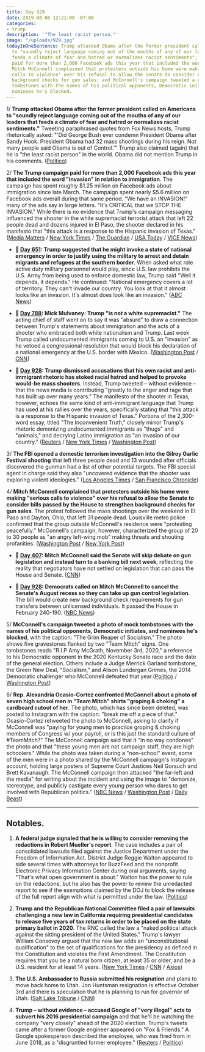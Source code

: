 ```yaml
---
title: Day 929
date: 2019-08-06 12:21:00 -07:00
categories:
- trump
description: '"The least racist person."'
image: "/uploads/929.jpg"
todayInOneSentence: Trump attacked Obama after the former president called on Americans
  to "soundly reject language coming out of the mouths of any of our leaders that
  feeds a climate of fear and hatred or normalizes racist sentiments"; the Trump campaign
  paid for more than 2,000 Facebook ads this year that included the word "invasion";
  Mitch McConnell complained that protesters outside his home were making "serious
  calls to violence" over his refusal to allow the Senate to consider bills to strengthen
  background checks for gun sales; and McConnell's campaign tweeted a photo of mock
  tombstones with the names of his political opponents, Democratic initiates, and
  nominees he's blocked.
---
```


1/ **Trump attacked Obama after the former president called on Americans to "soundly reject language coming out of the mouths of any of our leaders that feeds a climate of fear and hatred or normalizes racist sentiments."** Tweeting paraphrased quotes from Fox News hosts, Trump rhetorically asked: "'Did George Bush ever condemn President Obama after Sandy Hook. President Obama had 32 mass shootings during his reign. Not many people said Obama is out of Control.'" Trump also claimed (again) that he is "the least racist person" in the world. Obama did not mention Trump in his comments. ([Politico](https://www.politico.com/story/2019/08/06/trump-attacks-obama-shootings-statement-1448922))

2/ **The Trump campaign paid for more than 2,000 Facebook ads this year that included the word "invasion" in relation to immigration**. The campaign has spent roughly $1.25 million on Facebook ads about immigration since late March. The campaign spent nearly $5.6 million on Facebook ads overall during that same period. "We have an INVASION!" many of the ads say in large letters. "It's CRITICAL that we STOP THE INVASION." While there is no evidence that Trump's campaign messaging influenced the shooter in the white supremacist terrorist attack that left 22 people dead and dozens injured in El Paso, the shooter declared in his manifesto that "this attack is a response to the Hispanic invasion of Texas." ([Media Matters](https://www.mediamatters.org/facebook/facebook-let-trumps-campaign-run-over-2000-ads-referring-immigration-invasion) / [New York Times](https://www.nytimes.com/2019/08/05/us/politics/trump-campaign-facebook-ads-invasion.html) / [The Guardian](https://www.theguardian.com/us-news/2019/aug/05/trump-internet-facebook-ads-racism-immigrant-invasion) / [USA Today](https://www.usatoday.com/story/news/investigations/2019/08/06/el-paso-shooting-trump-campaign-facebook-ads-talk-immigrant-invasion/1929471001/) / [VICE News](https://news.vice.com/en_us/article/zmjb8y/we-have-an-invasion-trumps-facebook-ads-sound-a-lot-like-the-el-paso-suspects-manifesto))

* **📌 [Day 651](https://whatthefuckjusthappenedtoday.com/2018/11/01/day-651/#trump-suggested-that-he-might-invoke): Trump suggested that he might invoke a state of national emergency in order to justify using the military to arrest and detain migrants and refugees at the southern border**. When asked what role active duty military personnel would play, since U.S. law prohibits the U.S. Army from being used to enforce domestic law, Trump said "Well it depends, it depends." He continued: "National emergency covers a lot of territory. They can't invade our country. You look at that it almost looks like an invasion. It's almost does look like an invasion." ([ABC News](https://abcnews.go.com/Politics/transcript-president-trumps-interview-abc-news-correspondent-jonathan/story?id=58894593))

* **📌 [Day 788](https://whatthefuckjusthappenedtoday.com/2019/03/18/day-788/#3-mick-mulvaney-trump-is-not-a-white): Mick Mulvaney: Trump "is not a white supremacist."** The acting chief of staff went on to say it was "absurd" to draw a connection between Trump's statements about immigration and the acts of a shooter who embraced both white nationalism and Trump. Last week Trump called undocumented immigrants coming to U.S. an "invasion" as he vetoed a congressional resolution that would block his declaration of a national emergency at the U.S. border with Mexico. ([Washington Post](https://www.washingtonpost.com/politics/mulvaney-says-its-absurd-to-link-new-zealand-mosque-attacks-to-trumps-rhetoric/2019/03/17/76356b5e-48b6-11e9-93d0-64dbcf38ba41_story.html) / [CNN](https://www.cnn.com/2019/03/17/politics/mick-mulvaney-trump-white-nationalism-new-zealand/index.html))

* **📌 [Day 928](https://whatthefuckjusthappenedtoday.com/2019/08/05/day-928/#3-trump-dismissed-accusations-that-h): Trump dismissed accusations that his own racist and anti-immigrant rhetoric has stoked racial hatred and helped to provoke would-be mass shooters**. Instead, Trump tweeted – without evidence – that the news media is contributing "greatly to the anger and rage that has built up over many years." The manifesto of the shooter in Texas, however, echoes the same kind of anti-immigrant language that Trump has used at his rallies over the years, specifically stating that "this attack is a response to the Hispanic invasion of Texas." Portions of the 2,300-word essay, titled "The Inconvenient Truth," closely mirror Trump's rhetoric demonizing undocumented immigrants as "thugs" and "animals," and decrying Latino immigration as "an invasion of our country." ([Reuters](https://www.reuters.com/article/us-usa-shooting-idUSKCN1UV15C) / [New York Times](https://www.nytimes.com/2019/08/04/us/politics/trump-mass-shootings.html) / [Washington Post](https://www.washingtonpost.com/politics/how-do-you-stop-these-people-trumps-anti-immigrant-rhetoric-looms-over-el-paso-massacre/2019/08/04/62d0435a-b6ce-11e9-a091-6a96e67d9cce_story.html))

3/ **The FBI opened a domestic terrorism investigation into the Gilroy Garlic Festival shooting** that left three people dead and 13 wounded after officials discovered the gunman had a list of other potential targets. The FBI special agent in charge said they also "uncovered evidence that the shooter was exploring violent ideologies." ([Los Angeles Times](https://www.latimes.com/california/story/2019-08-06/gilroy-garlic-festival-shooting-domestic-terrorism-probe) / [San Francisco Chronicle](https://www.sfchronicle.com/crime/article/FBI-investigates-Gilroy-Garlic-Festival-shooting-14284598.php))

4/ **Mitch McConnell complained that protesters outside his home were making "serious calls to violence" over his refusal to allow the Senate to consider bills passed by the House to strengthen background checks for gun sales**. The protest followed the mass shootings over the weekend in El Paso and Dayton, Ohio, that left 31 people dead. Louisville metro police confirmed that the group outside McConnell's residence were "protesting peacefully." McConnell's campaign, however, characterized the group of 20 to 30 people as "an angry left-wing mob" making threats and shouting profanities. ([Washington Post](https://www.washingtonpost.com/politics/mitch-mcconnells-campaign-decries-protest-outside-his-louisville-home-as-a-call-to-violence/2019/08/06/46d344b0-b86b-11e9-bad6-609f75bfd97f_story.html) / [New York Post](https://nypost.com/2019/08/06/protesters-shout-death-threats-outside-mitch-mcconnells-home/))

* **📌 [Day 407](https://whatthefuckjusthappenedtoday.com/2018/03/02/day-407/#3-mitch-mcconnell-said-the-senate-wi): Mitch McConnell said the Senate will skip debate on gun legislation and instead turn to a banking bill next week**, reflecting the reality that negotiators have not settled on legislation that can pass the House and Senate. ([CNN](https://www.cnn.com/2018/03/01/politics/guns-bill-mitch-mcconnell/index.html))

* **📌 [Day 928](https://whatthefuckjusthappenedtoday.com/2019/08/05/day-928/#4-democrats-called-on-mitch-mcconnel): Democrats called on Mitch McConnell to cancel the Senate's August recess so they can take up gun control legislation**. The bill would create new background check requirements for gun transfers between unlicensed individuals. It passed the House in February 240-190. ([NBC News](https://www.nbcnews.com/politics/politics-news/democrats-pressure-mitch-mcconnell-cancel-senate-recess-gun-control-vote-n1039086))

5/ **McConnell's campaign tweeted a photo of mock tombstones with the names of his political opponents, Democratic initiates, and nominees he's blocked**, with the caption: "The Grim Reaper of Socialism." The photo shows five gravestones flanked by two "Team Mitch" signs. One tombstones reads "R.I.P Amy McGrath, November 3rd, 2020," a reference to his Democratic opponent in the 2020 Kentucky Senate race and the date of the general election. Others include a Judge Merrick Garland tombstone, the Green New Deal, "Socialism," and Alison Lundergan Grimes, the 2014 Democratic challenger who McConnell defeated that year.([Politico](https://www.politico.com/story/2019/08/05/mcconnell-mcgrath-tombstone-tweet-1448627) / [Washington Post](https://www.washingtonpost.com/politics/mcgrath-blasts-mcconnell-over-photo-depicting-her-name-on-a-gravestone/2019/08/05/577362e0-b7ae-11e9-b3b4-2bb69e8c4e39_story.html))

6/ **Rep. Alexandria Ocasio-Cortez confronted McConnell about a photo of seven high school men in "Team Mitch" shirts "groping & choking" a cardboard cutout of her**. The photo, which has since been deleted, was posted to Instagram with the caption: "break me off a piece of that." Ocasio-Cortez retweeted the photo to McConnell, asking to clarify if McConnell was "paying for young men to practice groping & choking members of Congress w/ your payroll, or is this just the standard culture of #TeamMitch?" The McConnell campaign said that it "in no way condones" the photo and that "these young men are not campaign staff, they are high schoolers." While the photo was taken during a "non-school" event, some of the men were in a photo shared by the McConnell campaign's Instagram account, holding large posters of Supreme Court Justices Neil Gorsuch and Brett Kavanaugh. The McConnell campaign then attacked "the far-left and the media" for writing about the incident and using the image to "demonize, stereotype, and publicly castigate every young person who dares to get involved with Republican politics." ([NBC News](https://www.nbcnews.com/news/us-news/ocasio-cortez-slams-image-young-men-team-mitch-shirts-groping-n1039531) / [Washington Post](https://www.washingtonpost.com/nation/2019/08/06/aoc-mcconnell-cardboard-cut-out-groping-choking/) / [Daily Beast](https://www.thedailybeast.com/mitch-mcconnell-campaign-manager-boys-will-be-boys-over-photo-of-alexandria-ocasio-cortez-cutout-being-groped))

---

## Notables.

1. **A federal judge signaled that he is willing to consider removing the redactions in Robert Mueller's report**. The case includes a pair of consolidated lawsuits filed against the Justice Department under the Freedom of Information Act. District Judge Reggie Walton appeared to side several times with attorneys for BuzzFeed and the nonprofit Electronic Privacy Information Center during oral arguments, saying "That's what open government is about." Walton has the power to rule on the redactions, but he also has the power to review the unredacted report to see if the exemptions claimed by the DOJ to block the release of the full report align with what is permitted under the law. ([Politico](https://www.politico.com/story/2019/08/05/judge-signals-interest-in-removing-mueller-report-redactions-1448331))

2. **Trump and the Republican National Committee filed a pair of lawsuits challenging a new law in California requiring presidential candidates to release five years of tax returns in order to be placed on the state primary ballot in 2020**. The RNC called the law a "naked political attack against the sitting president of the United States." Trump's lawyer William Consovoy argued that the new law adds an "unconstitutional qualification" to the set of qualifications for the presidency as defined in the Constitution and violates the First Amendment. The Constitution requires that you be a natural born citizen, at least 35 or older, and be a U.S. resident for at least 14 years. ([New York Times](https://www.nytimes.com/2019/08/06/us/politics/california-trump-tax-returns.html) / [CNN](https://www.cnn.com/2019/08/06/politics/california-trump-primary-taxes/) / [Axios](https://www.axios.com/trump-tax-returns-lawsuit-california-law-90a8e007-544c-4de6-82f3-dd78098d790e.html))

3. **The U.S. Ambassador to Russia submitted his resignation** and plans to move back home to Utah. Jon Huntsman resignation is effective October 3rd and there is speculation that he is planning to run for governor of Utah. ([Salt Lake Tribune](https://www.sltrib.com/news/politics/2019/08/06/jon-huntsman-us/) / [CNN](https://www.cnn.com/2019/08/06/politics/jon-huntsman-resignation-letter-russia/))

4. **Trump – without evidence – accused Google of "very illegal" acts to subvert his 2016 presidential campaign** and that he'll be watching the company "very closely" ahead of the 2020 election. Trump's tweets came after a former Google engineer appeared on "Fox & Friends." A Google spokesperson described the employee, who was fired from in June 2018, as a "disgruntled former employee." ([Reuters](https://www.reuters.com/article/us-google-trump-idUSKCN1UW1AM) / [Politico](https://www.politico.com/story/2019/08/06/trump-warns-google-fox-news-1448957))